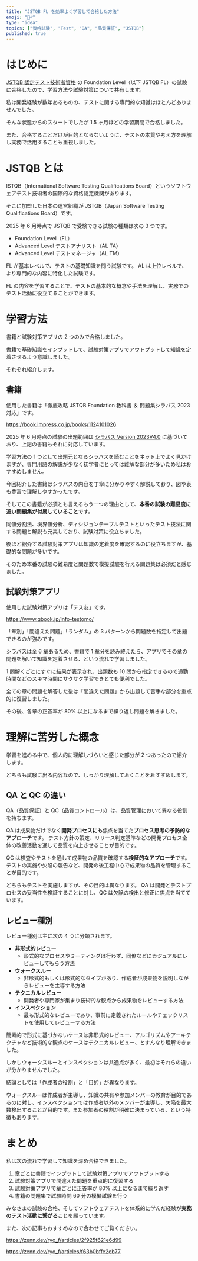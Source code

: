 ```yaml
---
title: "JSTQB FL を効率よく学習して合格した方法"
emoji: "🏃‍♂️"
type: "idea"
topics: ["資格試験", "Test", "QA", "品質保証", "JSTQB"]
published: true
---
```


# はじめに

[JSTQB 認定テスト技術者資格](https://jstqb.jp/) の Foundation Level（以下 JSTQB FL）の試験に合格したので、学習方法や試験対策について共有します。

私は開発経験が数年あるものの、テストに関する専門的な知識はほとんどありませんでした。

そんな状態からのスタートでしたが 1.5 ヶ月ほどの学習期間で合格しました。

また、合格することだけが目的とならないように、テストの本質や考え方を理解し実務で活用することも重視しました。

# JSTQB とは

ISTQB（International Software Testing Qualifications Board）というソフトウェアテスト技術者の国際的な資格認定機関があります。

そこに加盟した日本の運営組織が JSTQB（Japan Software Testing Qualifications Board）です。

2025 年 6 月時点で JSTQB で受験できる試験の種類は次の 3 つです。

- Foundation Level（FL）
- Advanced Level テストアナリスト（AL TA）
- Advanced Level テストマネージャ（AL TM）

FL が基本レベルで、テストの基礎知識を問う試験です。
AL は上位レベルで、より専門的な内容に特化した試験です。

FL の内容を学習することで、テストの基本的な概念や手法を理解し、実務でのテスト活動に役立てることができます。

# 学習方法

書籍と試験対策アプリの 2 つのみで合格しました。

書籍で基礎知識をインプットして、試験対策アプリでアウトプットして知識を定着させるよう意識しました。

それぞれ紹介します。

## 書籍

使用した書籍は「徹底攻略 JSTQB Foundation 教科書 ＆ 問題集シラバス 2023 対応」です。

https://book.impress.co.jp/books/1124101026

2025 年 6 月時点の試験の出題範囲は [シラバス Version 2023V4.0](https://jstqb.jp/dl/JSTQB-SyllabusFoundation_VersionV40.J02.pdf) に基づいており、上記の書籍もそれに対応しています。

学習方法の 1 つとして出題元となるシラバスを読むことをネット上でよく見かけますが、専門用語の解説が少なく初学者にとっては難解な部分が多いため私はおすすめしません。

今回紹介した書籍はシラバスの内容を丁寧に分かりやすく解説しており、図や表も豊富で理解しやすかったです。

そしてこの書籍が必須とも言えるもう一つの理由として、**本番の試験の難易度に近い問題集が付属していること**です。

同値分割法、境界値分析、ディシジョンテーブルテストといったテスト技法に関する問題と解説も充実しており、試験対策に役立ちました。

後ほど紹介する試験対策アプリは知識の定着度を確認するのに役立ちますが、基礎的な問題が多いです。

そのため本番の試験の難易度と問題数で模擬試験を行える問題集は必須だと感じました。

## 試験対策アプリ

使用した試験対策アプリは「テス友」です。

https://www.qbook.jp/info-testomo/

「章別」「間違えた問題」「ランダム」の 3 パターンから問題数を指定して出題できるのが強みです。

シラバスは全 6 章あるため、書籍で 1 章分を読み終えたら、アプリでその章の問題を解いて知識を定着させる、という流れで学習しました。

1 問解くごとにすぐに結果が表示され、出題数も 10 問から指定できるので通勤時間などのスキマ時間にサクサク学習できとても便利でした。

全ての章の問題を解答した後は「間違えた問題」から出題して苦手な部分を重点的に復習しました。

その後、各章の正答率が 80% 以上になるまで繰り返し問題を解きました。

# 理解に苦労した概念

学習を進める中で、個人的に理解しづらいと感じた部分が 2 つあったので紹介します。

どちらも試験に出る内容なので、しっかり理解しておくことをおすすめします。

## QA と QC の違い

QA（品質保証）と QC（品質コントロール）は、品質管理において異なる役割を持ちます。

QA は成果物だけでなく**開発プロセスにも**焦点を当てた**プロセス思考の予防的なアプローチ**です。
テスト方針の策定、リリース判定基準などの開発プロセス全体の改善活動を通して品質を向上させることが目的です。

QC は検査やテストを通して成果物の品質を確認する**検証的なアプローチ**です。
テストの実施や欠陥の報告など、開発の後工程中心で成果物の品質を管理することが目的です。

どちらもテストを実施しますが、その目的は異なります。
QA は開発とテストプロセスの妥当性を検証することに対し、QC は欠陥の検出と修正に焦点を当てています。

## レビュー種別

レビュー種別は主に次の 4 つに分類されます。

- **非形式的レビュー**
  - 形式的なプロセスやミーティングは行わず、同僚などにカジュアルにレビューしてもらう方法
- **ウォークスルー**
  - 非形式的もしくは形式的なタイプがあり、作成者が成果物を説明しながらレビューを主導する方法
- **テクニカルレビュー**
  - 開発者や専門家が集まり技術的な観点から成果物をレビューする方法
- **インスペクション**
  - 最も形式的なレビューであり、事前に定義されたルールやチェックリストを使用してレビューする方法

簡素的で形式に基づかないケースは非形式的レビュー、アルゴリズムやアーキテクチャなど技術的な観点のケースはテクニカルレビュー、とすんなり理解できました。

しかしウォークスルーとインスペクションは共通点が多く、最初はそれらの違いが分かりませんでした。

結論としては「作成者の役割」と「目的」が異なります。

ウォークスルーは作成者が主導し、知識の共有や参加メンバーの教育が目的であるのに対し、インスペクションでは作成者以外のメンバーが主導し、欠陥を最大数検出することが目的です。また参加者の役割が明確に決まっている、という特徴もあります。

# まとめ

私は次の流れで学習して知識を深め合格できました。

1. 章ごとに書籍でインプットして試験対策アプリでアウトプットする
2. 試験対策アプリで間違えた問題を重点的に復習する
3. 試験対策アプリで章ごとに正答率が 80% 以上になるまで繰り返す
4. 書籍の問題集で試験時間 60 分の模擬試験を行う

みなさまの試験の合格、そしてソフトウェアテストを体系的に学んだ経験が**実務のテスト活動に繋がる**ことを願っています。

また、次の記事もおすすめなので合わせてご覧ください。

https://zenn.dev/ryo_f/articles/2f925f621e6d99

https://zenn.dev/ryo_f/articles/f63b0bffe2eb77
